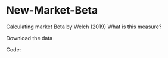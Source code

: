# New-Market-Beta
Calculating market Beta by Welch (2019)
What is this measure?

Download the data

Code: 

